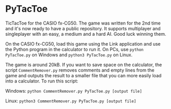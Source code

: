 # PyTacToe
TicTacToe for the CASIO fx-CG50. The game was written for the 2nd time and it's now ready to have a public repository. It supports multiplayer and singleplayer with an easy, a medium and a hard AI. Good luck winning them.

On the CASIO fx-CG50, load this game using the Link application and use the Python program in the calculator to run it. On PCs, use `python PyTacToe.py` on Windows and `python3 PyTacToe.py` on Linux.

The game is around 20kB. If you want to save space on the calculator, the script `CommentRemover.py` removes comments and empty lines from the game and outputs the result to a smaller file that you can more easily load into a calculator. To run this script:

Windows: `python CommentRemover.py PyTacToe.py [output file]`

Linux: `python3 CommentRemover.py PyTacToe.py [output file]`
